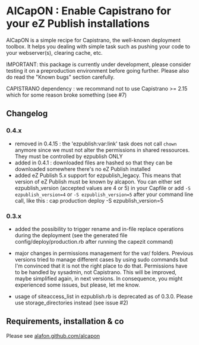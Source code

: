 # AlCapON : Enable Capistrano for your eZ Publish installations

AlCapON is a simple recipe for Capistrano, the well-known deployment toolbox.
It helps you dealing with simple task such as pushing your code to your
webserver(s), clearing cache, etc.

IMPORTANT: this package is currently under development, please consider testing
it on a preproduction environment before going further. Please also do read the
"Known bugs" section carefully.

CAPISTRANO dependency : we recommand not to use Capistrano >= 2.15 which for some
reason broke something (see #7)

## Changelog

### 0.4.x

 - removed in 0.4.15 : the 'ezpublish:var:link' task does not call `chown`
   anymore since we must not alter the permissions in shared ressources. They
   must be controlled by ezpublish ONLY
 - added in 0.4.1 : downloaded files are hashed so that they can be downloaded
   somewhere there's no eZ Publish installed
 - added eZ Publish 5.x support for ezpublish_legacy. This means that version
   of eZ Publish must be known by alcapon. You can either set ezpublish_version
   (accepted values are 4 or 5) in your Capfile or add `-S ezpublish_version=4`
   or `-S ezpublish_version=5` after your command line call, like this :
   cap production deploy -S ezpublish_version=5

### 0.3.x

 - added the possibility to trigger rename and in-file replace operations
   during the deployment (see the generated file
   config/deploy/production.rb after running the capezit command)

 - major changes in permissions management for the var/ folders. Previous
   versions tried to manage different cases by using sudo commands but I'm
   convinced that it is not the right place to do that. Permissions have to be
   handled by sysadmin, not Capistrano.
   This will be improved, maybe simplified again, in next versions.
   In consequence, you might experienced some issues, but please, let me know.

 - usage of siteaccess_list in ezpublish.rb is deprecated as of 0.3.0. Please
   use storage_directories instead (see issue #2)

## Requirements, installation & co

Please see [alafon.github.com/alcapon](http://alafon.github.com/alcapon)
